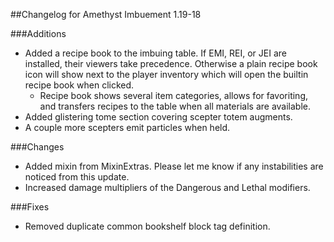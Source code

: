 ##Changelog for Amethyst Imbuement 1.19-18

###Additions
* Added a recipe book to the imbuing table. If EMI, REI, or JEI are installed, their viewers take precedence. Otherwise a plain recipe book icon will show next to the player inventory which will open the builtin recipe book when clicked.
    * Recipe book shows several item categories, allows for favoriting, and transfers recipes to the table when all materials are available.
* Added glistering tome section covering scepter totem augments.
* A couple more scepters emit particles when held.

###Changes
* Added mixin from MixinExtras. Please let me know if any instabilities are noticed from this update.
* Increased damage multipliers of the Dangerous and Lethal modifiers.

###Fixes
* Removed duplicate common bookshelf block tag definition.